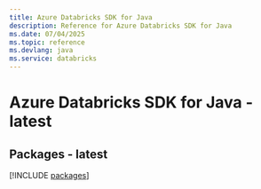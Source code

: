 ```yaml
---
title: Azure Databricks SDK for Java
description: Reference for Azure Databricks SDK for Java
ms.date: 07/04/2025
ms.topic: reference
ms.devlang: java
ms.service: databricks
---
```

# Azure Databricks SDK for Java - latest
## Packages - latest
[!INCLUDE [packages](databricks-index.md)]